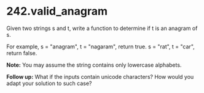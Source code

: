 # 242.valid_anagram

Given two strings s and t, write a function to determine if t is an anagram of s.

For example,
s = "anagram", t = "nagaram", return true.
s = "rat", t = "car", return false.

__Note:__
You may assume the string contains only lowercase alphabets.

__Follow up:__
What if the inputs contain unicode characters? How would you adapt your solution to such case?